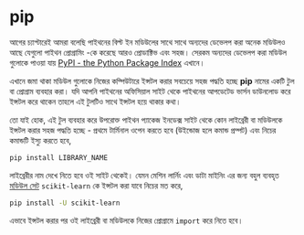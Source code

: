 # pip

আগের চ্যাপ্টারেই আমরা বলেছি পাইথনের বিল্ট ইন মডিউলের সাথে সাথে অন্যদের ডেভেলপ করা অনেক মডিউলও আছে যেগুলো পাইথন প্রোগ্রামিং -কে করেছে আরও প্রোডাক্টিভ এবং সহজ। সেরকম অন্যদের ডেভেলপ করা মডিউল গুলোকে পাওয়া যায় [PyPI - the Python Package Index](https://pypi.python.org/pypi) এখানে।

এখানে জমা থাকা মডিউল গুলোকে নিজের কম্পিউটারে ইন্সটল করার সবচেয়ে সহজ পদ্ধতি হচ্ছে **pip** নামের একটি টুল বা প্রোগ্রাম ব্যবহার করা। যদি আপনি পাইথনের অফিসিয়াল সাইট থেকে পাইথনের আপডেটেড ভার্সন ডাউনলোড করে ইন্সটল করে থাকেন তাহলে এই টুলটিও সাথে ইন্সটল হয়ে থাকার কথা।

তো যাই হোক, এই টুল ব্যবহার করে উপরোক্ত পাইথন প্যাকেজ ইনডেক্স সাইট থেকে কোন লাইব্রেরী বা মডিউলকে ইন্সটল করার সহজ পদ্ধতি হচ্ছে - প্রথমে টার্মিনাল ওপেন করতে হবে \(উইন্ডোজ হলে কমান্ড প্রম্পট\) এবং নিচের কমান্ডটি ইস্যু করতে হবে,

```bash
pip install LIBRARY_NAME
```

লাইব্রেরীর নাম দেখে নিতে হবে ওই সাইট থেকেই। যেমন মেশিন লার্নিং এবং ডাটা মাইনিং এর জন্য বহুল ব্যবহৃত [মডিউল সেট](https://pypi.python.org/pypi/scikit-learn/0.18) `scikit-learn` কে ইন্সটল করা যাবে নিচের মত করে,

```bash
pip install -U scikit-learn
```

এভাবে ইন্সটল করার পর ওই লাইব্রেরী বা মডিউলকে নিজের প্রোগ্রামে `import` করে নিতে হবে।


